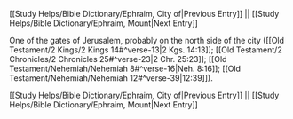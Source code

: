 [[Study Helps/Bible Dictionary/Ephraim, City of|Previous Entry]]  ||  [[Study Helps/Bible Dictionary/Ephraim, Mount|Next Entry]]

 One of the gates of Jerusalem, probably on the north side of the city ([[Old Testament/2 Kings/2 Kings 14#^verse-13|2 Kgs. 14:13]]; [[Old Testament/2 Chronicles/2 Chronicles 25#^verse-23|2 Chr. 25:23]]; [[Old Testament/Nehemiah/Nehemiah 8#^verse-16|Neh. 8:16]]; [[Old Testament/Nehemiah/Nehemiah 12#^verse-39|12:39]]).

[[Study Helps/Bible Dictionary/Ephraim, City of|Previous Entry]]  ||  [[Study Helps/Bible Dictionary/Ephraim, Mount|Next Entry]]